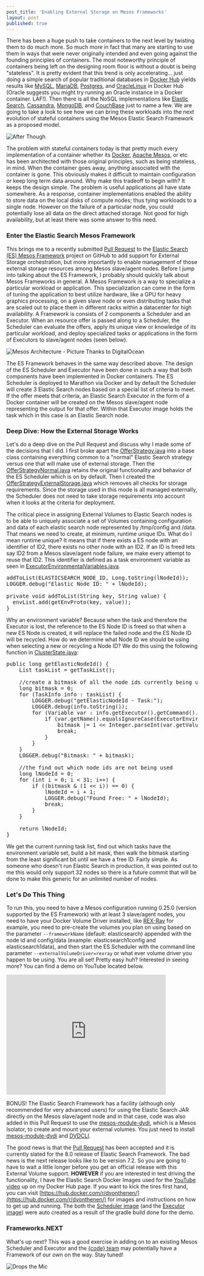 ```yaml
---
post_title: 'Enabling External Storage on Mesos Frameworks'
layout: post
published: true
---
```

There has been a huge push to take containers to the next level by twisting them to do much more. So much more in fact that many are starting to use them in ways that were never originally intended and even going against the founding principles of containers. The most noteworthy principle of containers being left on the designing room floor is without a doubt is being "stateless". It is pretty evident that this trend is only accelerating... just doing a simple search of popular traditional databases in [Docker Hub](https://hub.docker.com/) yields results like [MySQL](https://hub.docker.com/_/mysql/), [MariaDB](https://hub.docker.com/_/mariadb/), [Postgres](https://hub.docker.com/_/postgres/), and [OracleLinux](https://hub.docker.com/_/oraclelinux/) in Docker Hub (Oracle suggests you might try running an Oracle instance in a Docker container. LAF!). Then there is all the NoSQL implementations like [Elastic Search](https://hub.docker.com/_/elasticsearch/), [Cassandra](https://hub.docker.com/_/cassandra/), [MongoDB](https://hub.docker.com/_/mongo/), and [CouchBase](https://hub.docker.com/_/couchbase/) just to name a few. We are going to take a look to see how we can bring these workloads into the next evolution of stateful containers using the Mesos Elastic Search Framework as a proposed model.

![After Though](https://raw.githubusercontent.com/dvonthenen/blog/master/images/afterthought.jpg)

 The problem with stateful containers today is that pretty much every implementation of a container whether its [Docker](http://www.docker.com/), [Apache Mesos](http://mesos.apache.org/), or etc has been architected with those original principles, such as being stateless, in mind. When the container goes away, anything associated with the container is gone. This obviously makes it difficult to maintain configuration or keep long term data around. Why make this tradeoff to begin with? It keeps the design simple. The problem is useful applications all have state somewhere. As a response, container implementations enabled the ability to store data on the local disks of compute nodes; thus tying workloads to a single node. However on the failure of a particular node, you could potentially lose all data on the direct attached storage. Not good for high availability, but at least there was some answer to this need.

### Enter the Elastic Search Mesos Framework

 This brings me to a recently submitted [Pull Request](https://github.com/mesos/elasticsearch/pull/489) to the [Elastic Search (ES) Mesos Framework](https://github.com/mesos/elasticsearch) project on GitHub to add support for External Storage orchestration, but more importantly to enable management of those external storage resources among Mesos slave/agent nodes. Before I jump into talking about the ES Framework, I probably should quickly talk about Mesos Frameworks in general. A Mesos Framework is a way to specialize a particular workload or application. This specialization can come in the form of tuning the application to best utilize hardware, like a GPU for heavy graphics processing, on a given slave node or even distributing tasks that are scaled out to place them in different racks within a datacenter for high availability. A Framework is consists of 2 components a Scheduler and an Executor. When an resource offer is passed along to a Scheduler, the Scheduler can evaluate the offers, apply its unique view or knowledge of its particular workload, and deploy specialized tasks or applications in the form of Executors to slave/agent nodes (seen below).

![Mesos Architecture - Picture Thanks to DigitalOcean](https://raw.githubusercontent.com/dvonthenen/blog/master/images/mesos_architecture.png)

The ES Framework behaves in the same way described above. The design of the ES Scheduler and Executor have been done in such a way that both components have been implemented in Docker containers. The ES Scheduler is deployed to Marathon via Docker and by default the Scheduler will create 3 Elastic Search nodes based on a special list of criteria to meet. If the offer meets that criteria, an Elastic Search Executor in the form of a Docker container will be created on the Mesos slave/agent node representing the output for that offer. Within that Executor image holds the task which in this case is an Elastic Search node.

### Deep Dive: How the External Storage Works

Let's do a deep dive on the Pull Request and discuss why I made some of the decisions that I did. I first broke apart the [OfferStrategy.java](https://github.com/dvonthenen/elasticsearch/blob/feature/externalvolumesupport/scheduler/src/main/java/org/apache/mesos/elasticsearch/scheduler/OfferStrategy.java) into a base class containing everything common to a "normal" Elastic Search strategy versus one that will make use of external storage. Then the [OfferStrategyNormal.java](https://github.com/dvonthenen/elasticsearch/blob/feature/externalvolumesupport/scheduler/src/main/java/org/apache/mesos/elasticsearch/scheduler/OfferStrategyNormal.java) retains the original functionality and behavior of the ES Scheduler which is on by default. Then I created the [OfferStrategyExternalStorage.java](https://github.com/dvonthenen/elasticsearch/blob/feature/externalvolumesupport/scheduler/src/main/java/org/apache/mesos/elasticsearch/scheduler/OfferStrategyExternalStorage.java) which removes all checks for storage requirements. Since the storage used in this mode is all managed externally, the Scheduler does not need to take storage requirements into account when it looks at the criteria for deployment.

The critical piece in assigning External Volumes to Elastic Search nodes is to be able to uniquely associate a set of Volumes containing configuration and data of each elastic search node represented by /tmp/config and /data. That means we need to create, at minimum, runtime unique IDs. What do I mean runtime unique? It means that if there exists a ES node with an identifier of ID2, there exists no other node with an ID2. If an ID is freed lets say ID2 from a Mesos slave/agent node failure, we make every attempt to reuse that ID2. This identifier is defined as a task environment variable as seen in [ExecutorEnvironmentalVariables.java](https://github.com/dvonthenen/elasticsearch/blob/feature/externalvolumesupport/scheduler/src/main/java/org/apache/mesos/elasticsearch/scheduler/configuration/ExecutorEnvironmentalVariables.java).

<pre>
addToList(ELASTICSEARCH_NODE_ID, Long.toString(lNodeId));
LOGGER.debug("Elastic Node ID: " + lNodeId);

private void addToList(String key, String value) {
  envList.add(getEnvProto(key, value));
}
</pre>

Why an environment variable? Because when the task and therefore the Executor is lost, the reference to the ES Node ID is freed so that when a new ES Node is created, it will replace the failed node and the ES Node ID will be recycled. How do we determine what Node ID we should be using when selecting a new or recycling a Node ID? We do this using the following function in [ClusterState.java](https://github.com/dvonthenen/elasticsearch/blob/feature/externalvolumesupport/scheduler/src/main/java/org/apache/mesos/elasticsearch/scheduler/state/ClusterState.java):

<pre>
public long getElasticNodeId() {
    List<TaskInfo> taskList = getTaskList();

    //create a bitmask of all the node ids currently being used
    long bitmask = 0;
    for (TaskInfo info : taskList) {
        LOGGER.debug("getElasticNodeId - Task:");
        LOGGER.debug(info.toString());
        for (Variable var : info.getExecutor().getCommand().getEnvironment().getVariablesList()) {
            if (var.getName().equalsIgnoreCase(ExecutorEnvironmentalVariables.ELASTICSEARCH_NODE_ID)) {
                bitmask |= 1 << Integer.parseInt(var.getValue()) - 1;
                break;
            }
        }
    }
    LOGGER.debug("Bitmask: " + bitmask);

    //the find out which node ids are not being used
    long lNodeId = 0;
    for (int i = 0; i < 31; i++) {
        if ((bitmask & (1 << i)) == 0) {
            lNodeId = i + 1;
            LOGGER.debug("Found Free: " + lNodeId);
            break;
        }
    }

    return lNodeId;
}
</pre>

We get the current running task list, find out which tasks have the environment variable set, build a bit mask, then walk the bitmask starting from the least significant bit until we have a free ID. Fairly simple. As someone who doesn't run Elastic Search in production, it was pointed out to me this would only support 32 nodes so there is a future commit that will be done to make this generic for an unlimited number of nodes.

### Let's Do This Thing

To run this, you need to have a Mesos configuration running 0.25.0 (version supported by the ES Framework) with at least 3 slave/agent nodes, you need to have your Docker Volume Driver installed, like [REX-Ray](https://github.com/emccode/rexray) for example, you need to pre-create the volumes you plan on using based on the parameter `--frameworkName` (default: elasticsearch) appended with the node id and config/data (example: elasticsearch1config and elasticsearch1data), and then start the ES Scheduler with the command line parameter `--externalVolumeDriver=rexray` or what ever volume driver you happen to be using. You are all set! Pretty easy huh? Interested in seeing more? You can find a demo on YouTube located below.

 <iframe width="420" height="315" src="https://www.youtube.com/embed/0dhlcft9aWc" frameborder="0" allowfullscreen></iframe>

BONUS! The Elastic Search Framework has a facility (although only recommended for very advanced users) for using the Elastic Search JAR directly on the Mesos slave/agent node and in that case, code was also added in this Pull Request to use the [mesos-module-dvdi](https://github.com/emccode/mesos-module-dvdi), which is a Mesos Isolator, to create and mount your external volumes. You just need to install [mesos-module-dvdi](https://github.com/emccode/mesos-module-dvdi) and [DVDCLI](https://github.com/emccode/dvdcli).

The good news is that the [Pull Request](https://github.com/mesos/elasticsearch/issues/490) has been accepted and it is currently slated for the 8.0 release of Elastic Search Framework. The bad news is the next release looks like to be version 7.2. So you are going to have to wait a little longer before you get an official release with this External Volume support. **HOWEVER** if you are interested in test driving the functionality, I have the Elastic Search Docker Images used for the [YouTube video](https://youtu.be/0dhlcft9aWc) up on my Docker Hub page. If you want to kick the tires first hand, you can visit [https://hub.docker.com/r/dvonthenen/](https://hub.docker.com/r/dvonthenen/) for images and instructions on how to get up and running. The both the [Scheduler image](https://hub.docker.com/r/dvonthenen/elasticsearch-scheduler/) (and the [Executor image](https://hub.docker.com/r/dvonthenen/elasticsearch-executor/)) were auto created as a result of the gradle build done for the demo.

### Frameworks.NEXT

What's up next? This was a good exercise in adding on to an existing Mesos Scheduler and Executor and the [{code} team](http://emccode.github.io/) may potentially have a Framework of our own on the way. Stay tuned!

![Drops the Mic](https://raw.githubusercontent.com/dvonthenen/blog/master/images/micdrop.jpg)
